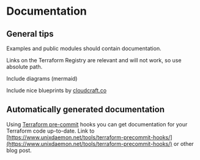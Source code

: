 # Documentation

## General tips

Examples and public modules should contain documentation.

Links on the Terraform Registry are relevant and will not work, so use absolute path.

Include diagrams \(mermaid\)

Include nice blueprints by [cloudcraft.co](https://cloudcraft.co) 

## Automatically generated documentation

Using [Terraform pre-commit](https://github.com/antonbabenko/pre-commit-terraform) hooks you can get documentation for your Terraform code up-to-date. Link to [https://www.unixdaemon.net/tools/terraform-precommit-hooks/](https://www.unixdaemon.net/tools/terraform-precommit-hooks/) or other blog post.







